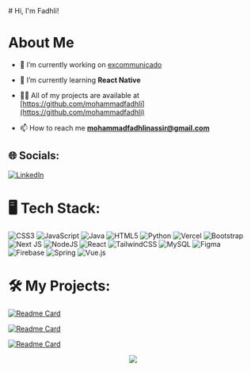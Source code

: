 <div>
# Hi, I'm Fadhli!

</div>

# About Me

<!-- <img align="right" width="300" height="300" src="https://user-images.githubusercontent.com/70943732/209951414-a2e5a1bb-73e6-473d-895d-9baa0f0a5117.png"> -->


- 🔭 I’m currently working on [excommunicado](https://github.com/mohammadfadhli/excommunicado)

- 🌱 I’m currently learning **React Native**

- 👨‍💻 All of my projects are available at [https://github.com/mohammadfadhli](https://github.com/mohammadfadhli)

- 📫 How to reach me **mohammadfadhlinassir@gmail.com**

## 🌐 Socials:
[![LinkedIn](https://img.shields.io/badge/LinkedIn-%230077B5.svg?&style=for-the-badge&logo=linkedin&logoColor=white)](https://www.linkedin.com/in/mohd-fadhli-997607155/)

# 🖥 Tech Stack:
![CSS3](https://img.shields.io/badge/css3-%231572B6.svg?style=for-the-badge&logo=css3&logoColor=white) ![JavaScript](https://img.shields.io/badge/javascript-%23323330.svg?style=for-the-badge&logo=javascript&logoColor=%23F7DF1E) ![Java](https://img.shields.io/badge/java-%23ED8B00.svg?style=for-the-badge&logo=java&logoColor=white) ![HTML5](https://img.shields.io/badge/html5-%23E34F26.svg?style=for-the-badge&logo=html5&logoColor=white) ![Python](https://img.shields.io/badge/python-3670A0?style=for-the-badge&logo=python&logoColor=ffdd54) ![Vercel](https://img.shields.io/badge/vercel-%23000000.svg?style=for-the-badge&logo=vercel&logoColor=white) ![Bootstrap](https://img.shields.io/badge/bootstrap-%23563D7C.svg?style=for-the-badge&logo=bootstrap&logoColor=white) ![Next JS](https://img.shields.io/badge/Next-black?style=for-the-badge&logo=next.js&logoColor=white) ![NodeJS](https://img.shields.io/badge/node.js-6DA55F?style=for-the-badge&logo=node.js&logoColor=white) ![React](https://img.shields.io/badge/react-%2320232a.svg?style=for-the-badge&logo=react&logoColor=%2361DAFB) ![TailwindCSS](https://img.shields.io/badge/tailwindcss-%2338B2AC.svg?style=for-the-badge&logo=tailwind-css&logoColor=white) ![MySQL](https://img.shields.io/badge/mysql-%2300f.svg?style=for-the-badge&logo=mysql&logoColor=white) ![Figma](https://img.shields.io/badge/figma-%23F24E1E.svg?style=for-the-badge&logo=figma&logoColor=white) ![Firebase](https://img.shields.io/badge/Firebase-039BE5?style=for-the-badge&logo=Firebase&logoColor=white) ![Spring](https://img.shields.io/badge/spring-%236DB33F.svg?style=for-the-badge&logo=spring&logoColor=white) ![Vue.js](https://img.shields.io/badge/vuejs-%2335495e.svg?style=for-the-badge&logo=vuedotjs&logoColor=%234FC08D)

# 🛠 My Projects:
[![Readme Card](https://github-readme-stats.vercel.app/api/pin/?username=mohammadfadhli&repo=excommunicado&theme=dark)](https://github.com/mohammadfadhli/excommunicado)

[![Readme Card](https://github-readme-stats.vercel.app/api/pin/?username=mohammadfadhli&repo=ord-counter&theme=dark)](https://github.com/mohammadfadhli/ord_counter)

[![Readme Card](https://github-readme-stats.vercel.app/api/pin/?username=mohammadfadhli&repo=sustainabite&theme=dark)](https://github.com/mohammadfadhli/sustainabite)

<div align="center">
   <img src="https://visitcount.itsvg.in/api?id=mohammadfadhli&label=Profile%20Views&color=0&icon=5&pretty=false" />
</div>

